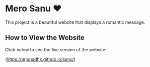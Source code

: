  # Mero Sanu ❤️

This project is a beautiful website that displays a romantic message.

## How to View the Website
Click below to see the live version of the website:

(https://arjunadhk.github.io/sanu/)
